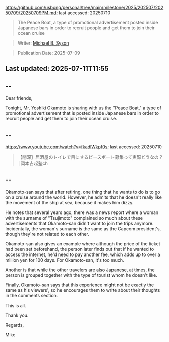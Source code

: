 https://github.com/usbong/personal/tree/main/milestone/2025/202507/20250709/20250709PM.md; last accessed: 20250710

> The Peace Boat, a type of promotional advertisement posted inside Japanese bars in order to recruit people and get them to join their ocean cruise

> Writer: [Michael B. Syson](https://www.linkedin.com/in/michaelsyson/)

> Publication Date: 2025-07-09

## Last updated: 2025-07-11T11:55

## --

Dear friends,

Tonight, Mr. Yoshiki Okamoto is sharing with us the "Peace Boat," a type of promotional advertisement that is posted inside Japanese bars in order to recruit people and get them to join their ocean cruise.

## --

https://www.youtube.com/watch?v=fkadlWkpf0s; last accessed: 20250710

> 【闇深】居酒屋のトイレで目にするピースボート募集って実際どうなの？│岡本吉起塾ch

## --

Okamoto-san says that after retiring, one thing that he wants to do is to go on a cruise around the world. However, he admits that he doesn't really like the movement of the ship at sea, because it makes him dizzy.

He notes that several years ago, there was a news report where a woman with the surname of "Tsujimoto" complained so much about these advertisements that Okamoto-san didn't want to join the trips anymore. Incidentally, the woman's surname is the same as the Capcom president's, though they're not related to each other. 

Okamoto-san also gives an example where although the price of the ticket had been set beforehand, the person later finds out that if he wanted to access the internet, he'd need to pay another fee, which adds up to over a million yen for 100 days. For Okamoto-san, it's too much.

Another is that while the other travelers are also Japanese, at times, the person is grouped together with the type of tourist whom he doesn't like.

Finally, Okamoto-san says that this experience might not be exactly the same as his viewers', so he encourages them to write about their thoughts in the comments section.

This is all.

Thank you.

Regards,

Mike
